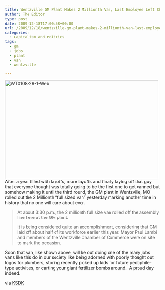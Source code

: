 ```yaml
---
title: Wentzville GM Plant Makes 2 Millionth Van, Last Employee Left Cheered Really Hard
author: The Editor
type: post
date: 2009-12-18T17:00:58+00:00
url: /2009/12/18/wentzville-gm-plant-makes-2-millionth-van-last-employee-left-cheered-really-hard/
categories:
  - Capitalism and Politics
tags:
  - gm
  - jobs
  - plant
  - van
  - wentzville

---
```

[<img class="aligncenter size-full wp-image-2600" title="WT0108-29-1-Web" src="http://punchingkitty.com/wp-content/uploads/2009/12/WT0108-29-1-Web.jpg" alt="WT0108-29-1-Web" width="498" height="320" srcset="http://media.punchingkitty.com/wordpress/2009/12/WT0108-29-1-Web.jpg 498w, http://media.punchingkitty.com/wordpress/2009/12/WT0108-29-1-Web-300x192.jpg 300w" sizes="(max-width: 498px) 100vw, 498px" />][1]After a year filled with layoffs, more layoffs and finally laying off that guy that everyone thought was totally going to be the first one to get canned but somehow making it until the third round, the GM plant in Wentzville, MO rolled out the 2 Millionth &#8220;full sized van&#8221; yesterday marking another time in history that no one will care about ever.

> At about 3:30 p.m., the 2 millionth full size van rolled off the assembly line here at the GM plant.
> 
> It is being considered quite an accomplishment, considering that GM laid off about half of its workforce earlier this year. Mayor Paul Lambi and members of the Wentzville Chamber of Commerce were on site to mark the occasion.

Soon that van, like shown above, will be out doing one of the many jobs vans like this do in our society like being adorned with poorly thought out logos for plumbers, storing recently picked up kids for future pedophile-type activities, or carting your giant fertilizer bombs around.  A proud day indeed.

via <a href="http://www.ksdk.com/news/local/story.aspx?storyid=192063&catid=3" target="_blank">KSDK</a>

 [1]: http://punchingkitty.com/wp-content/uploads/2009/12/WT0108-29-1-Web.jpg